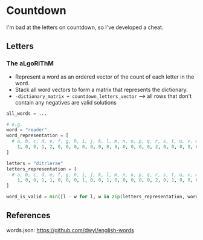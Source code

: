 # Countdown

I'm bad at the letters on countdown, so I've developed a cheat.

## Letters

### The aLgoRiThM

- Represent a word as an ordered vector of the count of each letter in the word.
- Stack all word vectors to form a matrix that represents the dictionary.
- `-dictionary_matrix + countdown_letters_vector` --> all rows that don't contain any negatives are valid solutions

```py
all_words = ...

# e.g.
word = "reader"
word_representation = [
  # a, b, c, d, e, f, g, h, i, j, k, l, m, n, o, p, q, r, s, t, u, v, w, x, y, z
    1, 0, 0, 1, 2, 0, 0, 0, 0, 0, 0, 0, 0, 0, 0, 0, 0, 2, 0, 0, 0, 0, 0, 0, 0, 0
]

letters = "ditrlerae"
letters_representation = [
  # a, b, c, d, e, f, g, h, i, j, k, l, m, n, o, p, q, r, s, t, u, v, w, x, y, z
    1, 0, 0, 1, 1, 0, 0, 0, 1, 0, 0, 1, 0, 0, 0, 0, 0, 2, 0, 1, 0, 0, 0, 0, 0, 0
]

word_is_valid = min([l - w for l, w in zip(letters_representation, word_representation)]) >= 0
```

## References

words.json: https://github.com/dwyl/english-words
